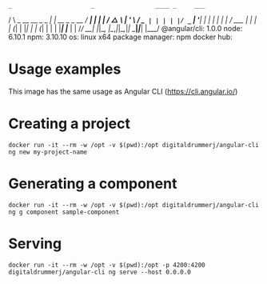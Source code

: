     _                      _                 ____ _     ___
   / \   _ __   __ _ _   _| | __ _ _ __     / ___| |   |_ _|
  / △ \ | '_ \ / _` | | | | |/ _` | '__|   | |   | |    | |
 / ___ \| | | | (_| | |_| | | (_| | |      | |___| |___ | |
/_/   \_\_| |_|\__, |\__,_|_|\__,_|_|       \____|_____|___|
               |___/
@angular/cli: 1.0.0
node: 6.10.1
npm: 3.10.10
os: linux x64
package manager: npm
docker hub: 

Usage examples
==============

This image has the same usage as Angular CLI (https://cli.angular.io/)

Creating a project
==================

`docker run -it --rm -w /opt -v $(pwd):/opt digitaldrummerj/angular-cli ng new my-project-name`

Generating a component
======================

`docker run -it --rm -w /opt -v $(pwd):/opt digitaldrummerj/angular-cli ng g component sample-component`

Serving
=======

`docker run -it --rm -w /opt -v $(pwd):/opt -p 4200:4200 digitaldrummerj/angular-cli ng serve --host 0.0.0.0`